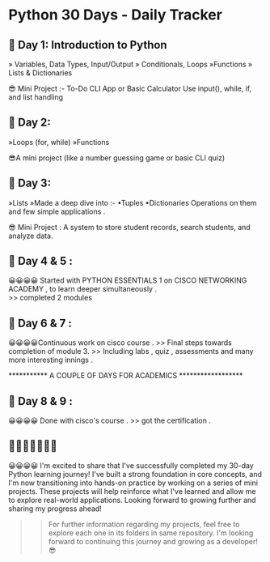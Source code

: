 # Python 30 Days - Daily Tracker
## 🚀 Day 1: Introduction to Python
 » Variables, Data Types, Input/Output
 » Conditionals, Loops
 »Functions
 » Lists & Dictionaries

😎 Mini Project :-
   To-Do CLI App or Basic Calculator
   Use input(), while, if, and list handling

## 🚀 Day 2:    
  »Loops (for, while)
  »Functions
  
😎A mini project (like a number guessing game or basic CLI quiz) 

## 🚀 Day 3:
   »Lists
   »Made a deep dive into :- •Tuples
                            •Dictionaries
   Operations on them and few simple applications .

 😎 Mini Project :  A system to store student records, search students, and analyze data.
   

## 🚀 Day 4 & 5 :
😀😀😀😀 Started with PYTHON ESSENTIALS 1 on  CISCO NETWORKING ACADEMY , to learn deeper simultaneously .   
      >> completed 2 modules


## 🚀 Day 6 & 7 :
😀😀😀😀Continuous work on cisco course .
       >> Final steps towards completion of module 3.
       >> Including labs , quiz , assessments and many more interesting innings .


*********** A COUPLE OF DAYS FOR ACADEMICS ******************


## 🚀  Day 8 & 9 :
😀😀😀😀 Done with cisco's course .
        >> got the certification .


##  🚀🚀🚀🚀🚀🚀🚀 ##
😀😀😀😀 I'm excited to share that I've successfully completed my 30-day Python learning journey!  I've built a strong foundation in core concepts, and I'm now transitioning into hands-on practice by working on a series of mini projects. These projects will help reinforce what I've learned and allow me to explore real-world applications. Looking forward to growing further and sharing my progress ahead!


   >>For further information regarding my projects, feel free to explore each one in its folders in same repository. I'm looking forward to continuing this journey and growing as a developer!😎
        

          

   




